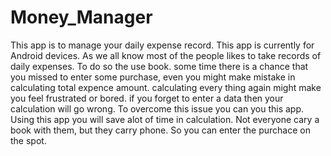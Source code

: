 # Money_Manager
This app is to manage your daily expense record. This app is currently for Android devices.
As we all know most of the people likes to take records of daily expenses. To do so the use book. some time there is a chance that you missed to enter some purchase,
even you might make mistake in calculating total expence amount. calculating every thing again might make you feel frustrated or bored. if you forget to enter a data then
your calculation will go wrong. To overcome this issue you can you this app. Using this app you will save alot of time in calculation. 
Not everyone cary a book with them, but they carry phone. So you can enter the purchace on the spot.

